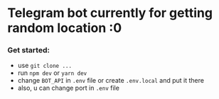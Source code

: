 # Telegram bot currently for getting random location :0

### Get started:

- use `git clone ...`
- run `npm dev` or `yarn dev`
- change `BOT_API` in `.env` file or create `.env.local` and put it there
- also, u can change port in `.env` file
